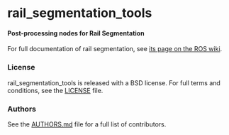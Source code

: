 rail_segmentation_tools
=================

#### Post-processing nodes for Rail Segmentation
For full documentation of rail segmentation, see [its page on the ROS wiki](http://ros.org/wiki/rail_segmentation).

### License
rail_segmentation_tools is released with a BSD license. For full terms and conditions, see the [LICENSE](LICENSE) file.

### Authors
See the [AUTHORS.md](AUTHORS.md) file for a full list of contributors.
